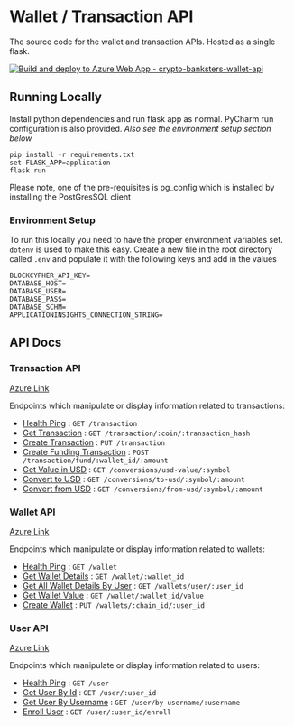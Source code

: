 # Wallet / Transaction API
The source code for the wallet and transaction APIs. Hosted as a single flask.

[![Build and deploy to Azure Web App - crypto-banksters-wallet-api](https://github.com/alexrirak-ms/crypto_cloudathon_wallet_api/actions/workflows/main_crypto-banksters-wallet-api.yml/badge.svg)](https://github.com/alexrirak-ms/crypto_cloudathon_wallet_api/actions/workflows/main_crypto-banksters-wallet-api.yml)

## Running Locally
Install python dependencies and run flask app as normal. PyCharm run configuration is also provided. 
*Also see the environment setup section below*
```
pip install -r requirements.txt
set FLASK_APP=application
flask run
```
Please note, one of the pre-requisites is pg_config which is installed by installing the PostGresSQL client


### Environment Setup
To run this locally you need to have the proper environment variables set. `dotenv` is used to make this easy.
Create a new file in the root directory called `.env` and populate it with the following keys and add in the values
````
BLOCKCYPHER_API_KEY=
DATABASE_HOST=
DATABASE_USER=
DATABASE_PASS=
DATABASE_SCHM=
APPLICATIONINSIGHTS_CONNECTION_STRING=
````

## API Docs

### Transaction API
[Azure Link](https://crypto-banksters-wallet-api.azurewebsites.net/transaction)

Endpoints which manipulate or display information related to transactions:

* [Health Ping](docs/transaction/transaction.md) : `GET /transaction`
* [Get Transaction](docs/transaction/get_transaction.md) : `GET /transaction/:coin/:transaction_hash`
* [Create Transaction](docs/transaction/create_transaction.md) : `PUT /transaction`
* [Create Funding Transaction](docs/transaction/create_funding_transaction.md) : `POST /transaction/fund/:wallet_id/:amount`
* [Get Value in USD](docs/transaction/get_value_in_usd.md) : `GET /conversions/usd-value/:symbol`
* [Convert to USD](docs/transaction/get_value_to_usd.md) : `GET /conversions/to-usd/:symbol/:amount`
* [Convert from USD](docs/transaction/get_value_from_usd.md) : `GET /conversions/from-usd/:symbol/:amount`

### Wallet API
[Azure Link](https://crypto-banksters-wallet-api.azurewebsites.net/wallet)

Endpoints which manipulate or display information related to wallets:

* [Health Ping](docs/wallet/wallet.md) : `GET /wallet`
* [Get Wallet Details](docs/wallet/get_wallet.md) : `GET /wallet/:wallet_id`
* [Get All Wallet Details By User](docs/wallet/get_wallets_by_user.md) : `GET /wallets/user/:user_id`
* [Get Wallet Value](docs/wallet/get_wallet_value.md) : `GET /wallet/:wallet_id/value`
* [Create Wallet](docs/wallet/create_wallet.md) : `PUT /wallets/:chain_id/:user_id`

### User API
[Azure Link](https://crypto-banksters-wallet-api.azurewebsites.net/user)

Endpoints which manipulate or display information related to users:

* [Health Ping](docs/user/user.md) : `GET /user`
* [Get User By Id](docs/user/get_user_by_id.md) : `GET /user/:user_id`
* [Get User By Username](docs/user/get_user_by_username.md) : `GET /user/by-username/:username`
* [Enroll User](docs/user/enroll_user_by_id.md) : `GET /user/:user_id/enroll`